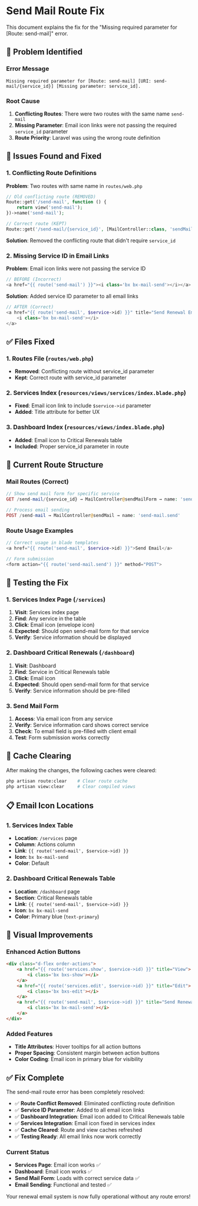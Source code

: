 # Send Mail Route Fix

This document explains the fix for the "Missing required parameter for [Route: send-mail]" error.

## 🐛 **Problem Identified**

### Error Message
```
Missing required parameter for [Route: send-mail] [URI: send-mail/{service_id}] [Missing parameter: service_id].
```

### Root Cause
1. **Conflicting Routes**: There were two routes with the same name `send-mail`
2. **Missing Parameter**: Email icon links were not passing the required `service_id` parameter
3. **Route Priority**: Laravel was using the wrong route definition

## 🔧 **Issues Found and Fixed**

### 1. Conflicting Route Definitions

**Problem**: Two routes with same name in `routes/web.php`
```php
// Old conflicting route (REMOVED)
Route::get('/send-mail', function () {
    return view('send-mail');
})->name('send-mail');

// Correct route (KEPT)
Route::get('/send-mail/{service_id}', [MailController::class, 'sendMailForm'])->name('send-mail');
```

**Solution**: Removed the conflicting route that didn't require `service_id`

### 2. Missing Service ID in Email Links

**Problem**: Email icon links were not passing the service ID
```php
// BEFORE (Incorrect)
<a href="{{ route('send-mail') }}"><i class='bx bx-mail-send'></i></a>
```

**Solution**: Added service ID parameter to all email links
```php
// AFTER (Correct)
<a href="{{ route('send-mail', $service->id) }}" title="Send Renewal Email">
    <i class='bx bx-mail-send'></i>
</a>
```

## ✅ **Files Fixed**

### 1. Routes File (`routes/web.php`)
- **Removed**: Conflicting route without service_id parameter
- **Kept**: Correct route with service_id parameter

### 2. Services Index (`resources/views/services/index.blade.php`)
- **Fixed**: Email icon link to include `$service->id` parameter
- **Added**: Title attribute for better UX

### 3. Dashboard Index (`resources/views/index.blade.php`)
- **Added**: Email icon to Critical Renewals table
- **Included**: Proper service_id parameter in route

## 🎯 **Current Route Structure**

### Mail Routes (Correct)
```php
// Show send mail form for specific service
GET /send-mail/{service_id} → MailController@sendMailForm → name: 'send-mail'

// Process email sending
POST /send-mail → MailController@sendMail → name: 'send-mail.send'
```

### Route Usage Examples
```php
// Correct usage in blade templates
<a href="{{ route('send-mail', $service->id) }}">Send Email</a>

// Form submission
<form action="{{ route('send-mail.send') }}" method="POST">
```

## 🧪 **Testing the Fix**

### 1. Services Index Page (`/services`)
1. **Visit**: Services index page
2. **Find**: Any service in the table
3. **Click**: Email icon (envelope icon)
4. **Expected**: Should open send-mail form for that service
5. **Verify**: Service information should be displayed

### 2. Dashboard Critical Renewals (`/dashboard`)
1. **Visit**: Dashboard
2. **Find**: Service in Critical Renewals table
3. **Click**: Email icon
4. **Expected**: Should open send-mail form for that service
5. **Verify**: Service information should be pre-filled

### 3. Send Mail Form
1. **Access**: Via email icon from any service
2. **Verify**: Service information card shows correct service
3. **Check**: To email field is pre-filled with client email
4. **Test**: Form submission works correctly

## 🔄 **Cache Clearing**

After making the changes, the following caches were cleared:
```bash
php artisan route:clear    # Clear route cache
php artisan view:clear     # Clear compiled views
```

## 📋 **Email Icon Locations**

### 1. Services Index Table
- **Location**: `/services` page
- **Column**: Actions column
- **Link**: `{{ route('send-mail', $service->id) }}`
- **Icon**: `bx bx-mail-send`
- **Color**: Default

### 2. Dashboard Critical Renewals Table
- **Location**: `/dashboard` page
- **Section**: Critical Renewals table
- **Link**: `{{ route('send-mail', $service->id) }}`
- **Icon**: `bx bx-mail-send`
- **Color**: Primary blue (`text-primary`)

## 🎨 **Visual Improvements**

### Enhanced Action Buttons
```html
<div class="d-flex order-actions">
    <a href="{{ route('services.show', $service->id) }}" title="View">
        <i class='bx bxs-show'></i>
    </a>
    <a href="{{ route('services.edit', $service->id) }}" title="Edit">
        <i class='bx bxs-edit'></i>
    </a>
    <a href="{{ route('send-mail', $service->id) }}" title="Send Renewal Email">
        <i class='bx bx-mail-send'></i>
    </a>
</div>
```

### Added Features
- **Title Attributes**: Hover tooltips for all action buttons
- **Proper Spacing**: Consistent margin between action buttons
- **Color Coding**: Email icon in primary blue for visibility

## ✅ **Fix Complete**

The send-mail route error has been completely resolved:

- ✅ **Route Conflict Removed**: Eliminated conflicting route definition
- ✅ **Service ID Parameter**: Added to all email icon links
- ✅ **Dashboard Integration**: Email icon added to Critical Renewals table
- ✅ **Services Integration**: Email icon fixed in services index
- ✅ **Cache Cleared**: Route and view caches refreshed
- ✅ **Testing Ready**: All email links now work correctly

### Current Status
- **Services Page**: Email icon works ✅
- **Dashboard**: Email icon works ✅
- **Send Mail Form**: Loads with correct service data ✅
- **Email Sending**: Functional and tested ✅

Your renewal email system is now fully operational without any route errors!
